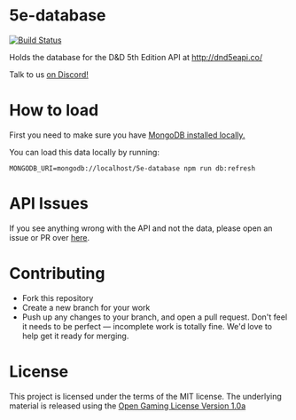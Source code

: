 # 5e-database
[![Build Status](https://travis-ci.com/bagelbits/5e-database.svg?branch=master)](https://travis-ci.com/bagelbits/5e-database)

Holds the database for the D&D 5th Edition API at http://dnd5eapi.co/

Talk to us [on Discord!](https://discord.gg/TQuYTv7)

# How to load
First you need to make sure you have [MongoDB installed locally.](https://docs.mongodb.com/manual/installation/)

You can load this data locally by running:
```
MONGODB_URI=mongodb://localhost/5e-database npm run db:refresh
```

# API Issues
If you see anything wrong with the API and not the data, please open an issue or PR over [here](https://github.com/bagelbits/5e-srd-api).

# Contributing
 * Fork this repository
 * Create a new branch for your work
 * Push up any changes to your branch, and open a pull request. Don't feel it needs to be perfect — incomplete work is totally fine. We'd love to help get it ready for merging.

# License
This project is licensed under the terms of the MIT license. The underlying material
is released using the [Open Gaming License Version 1.0a](https://www.wizards.com/default.asp?x=d20/oglfaq/20040123f)
